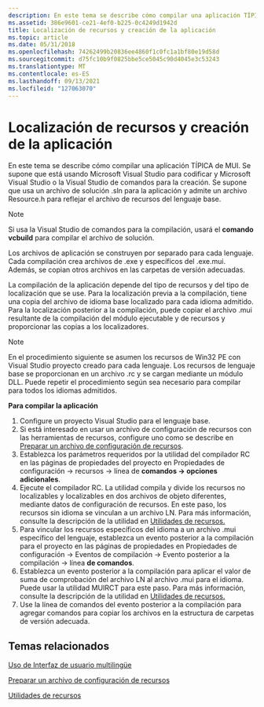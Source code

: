 ```yaml
---
description: En este tema se describe cómo compilar una aplicación TÍPICA de MUI.
ms.assetid: 386e9601-ce21-4ef0-b225-0c4249d1942d
title: Localización de recursos y creación de la aplicación
ms.topic: article
ms.date: 05/31/2018
ms.openlocfilehash: 74262499b20836ee4860f1c0fc1a1bf80e19d58d
ms.sourcegitcommit: d75fc10b9f0825bbe5ce5045c90d4045e3c53243
ms.translationtype: MT
ms.contentlocale: es-ES
ms.lasthandoff: 09/13/2021
ms.locfileid: "127063070"
---
```

# <a name="localizing-resources-and-building-the-application"></a>Localización de recursos y creación de la aplicación

En este tema se describe cómo compilar una aplicación TÍPICA de MUI. Se supone que está usando Microsoft Visual Studio para codificar y Microsoft Visual Studio o la Visual Studio de comandos para la creación. Se supone que usa un archivo de solución .sln para la aplicación y admite un archivo Resource.h para reflejar el archivo de recursos del lenguaje base.

> [!Note]  
> Si usa la Visual Studio de comandos para la compilación, usará el **comando vcbuild** para compilar el archivo de solución.

 

Los archivos de aplicación se construyen por separado para cada lenguaje. Cada compilación crea archivos de .exe y específicos del .exe.mui. Además, se copian otros archivos en las carpetas de versión adecuadas.

La compilación de la aplicación depende del tipo de recursos y del tipo de localización que se use. Para la localización previa a la compilación, tiene una copia del archivo de idioma base localizado para cada idioma admitido. Para la localización posterior a la compilación, puede copiar el archivo .mui resultante de la compilación del módulo ejecutable y de recursos y proporcionar las copias a los localizadores.

> [!Note]  
> En el procedimiento siguiente se asumen los recursos de Win32 PE con Visual Studio proyecto creado para cada lenguaje. Los recursos de lenguaje base se proporcionan en un archivo .rc y se cargan mediante un módulo DLL. Puede repetir el procedimiento según sea necesario para compilar para todos los idiomas admitidos.

 

**Para compilar la aplicación**

1.  Configure un proyecto Visual Studio para el lenguaje base.
2.  Si está interesado en usar un archivo de configuración de recursos con las herramientas de recursos, configure uno como se describe en [Preparar un archivo de configuración de recursos](preparing-a-resource-configuration-file.md).
3.  Establezca los parámetros requeridos por la utilidad del compilador RC en las páginas de propiedades del proyecto en Propiedades de configuración → recursos → línea de **comandos → opciones adicionales**.
4.  Ejecute el compilador RC. La utilidad compila y divide los recursos no localizables y localizables en dos archivos de objeto diferentes, mediante datos de configuración de recursos. En este paso, los recursos sin idioma se vinculan a un archivo LN. Para más información, consulte la descripción de la utilidad en [Utilidades de recursos.](resource-utilities.md)
5.  Para vincular los recursos específicos del idioma a un archivo .mui específico del lenguaje, establezca un evento posterior a la compilación para el proyecto en las páginas de propiedades en Propiedades de configuración → Eventos de compilación → Evento posterior a la compilación → línea **de comandos**.
6.  Establezca un evento posterior a la compilación para aplicar el valor de suma de comprobación del archivo LN al archivo .mui para el idioma. Puede usar la utilidad MUIRCT para este paso. Para más información, consulte la descripción de la utilidad en [Utilidades de recursos.](resource-utilities.md)
7.  Use la línea de comandos del evento posterior a la compilación para agregar comandos para copiar los archivos en la estructura de carpetas de versión adecuada.

## <a name="related-topics"></a>Temas relacionados

<dl> <dt>

[Uso de Interfaz de usuario multilingüe](using-multilingual-user-interface.md)
</dt> <dt>

[Preparar un archivo de configuración de recursos](preparing-a-resource-configuration-file.md)
</dt> <dt>

[Utilidades de recursos](resource-utilities.md)
</dt> </dl>

 

 



